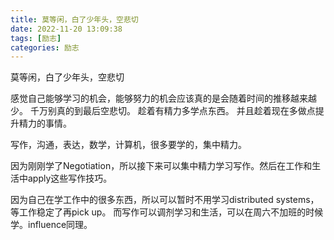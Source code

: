 ```yaml
---
title: 莫等闲，白了少年头，空悲切
date: 2022-11-20 13:09:38
tags: [励志]
categories: 励志
---
```

莫等闲，白了少年头，空悲切

感觉自己能够学习的机会，能够努力的机会应该真的是会随着时间的推移越来越少。
千万别真的到最后空悲切。
趁着有精力多学点东西。
并且趁着现在多做点提升精力的事情。

写作，沟通，表达，数学，计算机，很多要学的，集中精力。

因为刚刚学了Negotiation，所以接下来可以集中精力学习写作。然后在工作和生活中apply这些写作技巧。

因为自己在学工作中的很多东西，所以可以暂时不用学习distributed systems，等工作稳定了再pick up。
而写作可以调剂学习和生活，可以在周六不加班的时候学。influence同理。
